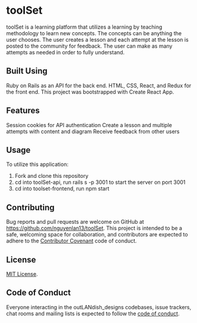 # toolSet

toolSet is a learning platform that utilizes a learning by teaching methodology to learn new concepts. The concepts can be anything the user chooses. The user creates a lesson and each attempt at the lesson is posted to the community for feedback.  The user can make as many attempts as needed in order to fully understand.


## Built Using

Ruby on Rails as an API for the back end. HTML, CSS, React, and Redux for the front end.
This project was bootstrapped with Create React App.


## Features

Session cookies for API authentication
Create a lesson and multiple attempts with content and diagram
Receive feedback from other users

## Usage

To utilize this application:
1. Fork and clone this repository
2. cd into toolSet-api, run rails s -p 3001 to start the server on port 3001
3. cd into toolset-frontend, run npm start

## Contributing

Bug reports and pull requests are welcome on GitHub at https://github.com/nguyenlan13/toolSet. This project is intended to be a safe, welcoming space for collaboration, and contributors are expected to adhere to the [Contributor Covenant](http://contributor-covenant.org) code of conduct.

## License

[MIT License](https://opensource.org/licenses/MIT).

## Code of Conduct

Everyone interacting in the outLANdish_designs codebases, issue trackers, chat rooms and mailing lists is expected to follow the [code of conduct](https://github.com/nguyenlan13/toolSet/blob/master/CODE_OF_CONDUCT.md).